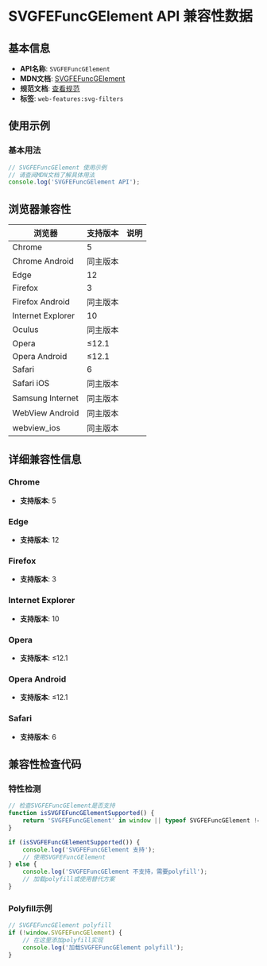 # SVGFEFuncGElement API 兼容性数据

## 基本信息

- **API名称**: `SVGFEFuncGElement`
- **MDN文档**: [SVGFEFuncGElement](https://developer.mozilla.org/docs/Web/API/SVGFEFuncGElement)
- **规范文档**: [查看规范](https://drafts.fxtf.org/filter-effects/#InterfaceSVGFEFuncGElement)
- **标签**: `web-features:svg-filters`

## 使用示例

### 基本用法

```javascript
// SVGFEFuncGElement 使用示例
// 请查阅MDN文档了解具体用法
console.log('SVGFEFuncGElement API');
```

## 浏览器兼容性

| 浏览器 | 支持版本 | 说明 |
|--------|----------|------|
| Chrome | 5 |  |
| Chrome Android | 同主版本 |  |
| Edge | 12 |  |
| Firefox | 3 |  |
| Firefox Android | 同主版本 |  |
| Internet Explorer | 10 |  |
| Oculus | 同主版本 |  |
| Opera | ≤12.1 |  |
| Opera Android | ≤12.1 |  |
| Safari | 6 |  |
| Safari iOS | 同主版本 |  |
| Samsung Internet | 同主版本 |  |
| WebView Android | 同主版本 |  |
| webview_ios | 同主版本 |  |

## 详细兼容性信息

### Chrome

- **支持版本**: 5

### Edge

- **支持版本**: 12

### Firefox

- **支持版本**: 3

### Internet Explorer

- **支持版本**: 10

### Opera

- **支持版本**: ≤12.1

### Opera Android

- **支持版本**: ≤12.1

### Safari

- **支持版本**: 6

## 兼容性检查代码

### 特性检测

```javascript
// 检查SVGFEFuncGElement是否支持
function isSVGFEFuncGElementSupported() {
    return 'SVGFEFuncGElement' in window || typeof SVGFEFuncGElement !== 'undefined';
}

if (isSVGFEFuncGElementSupported()) {
    console.log('SVGFEFuncGElement 支持');
    // 使用SVGFEFuncGElement
} else {
    console.log('SVGFEFuncGElement 不支持，需要polyfill');
    // 加载polyfill或使用替代方案
}
```

### Polyfill示例

```javascript
// SVGFEFuncGElement polyfill
if (!window.SVGFEFuncGElement) {
    // 在这里添加polyfill实现
    console.log('加载SVGFEFuncGElement polyfill');
}
```


